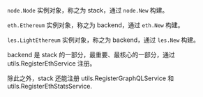 `node.Node` 实例对象，称之为 stack，通过 `node.New` 构建。

`eth.Ethereum` 实例对象，称之为 backend，通过 `eth.New` 构建。

`les.LightEthereum` 实例对象，称之为 backend，通过 `les.New` 构建。

backend 是 stack 的一部分，最重要、最核心的一部分，通过 utils.RegisterEthService 注册。

除此之外，stack 还能注册 utils.RegisterGraphQLService 和 utils.RegisterEthStatsService.

